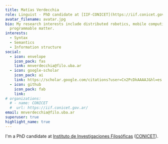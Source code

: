 ```yaml
---
title: Matías Verdecchia
role: Linguist - PhD candidate at [IIF-CONICET](https://iif.conicet.gov.ar/)
avatar_filename: avatar.jpg
bio: My research interests include distributed robotics, mobile computing and
  programmable matter.
interests:
  - Syntax
  - Semantics
  - Information structure
social:
  - icon: envelope
    icon_pack: fas
    link: mnverdecchia@filo.uba.ar
  - icon: google-scholar
    icon_pack: ai
    link: https://scholar.google.com/citations?user=Cn2PcDkAAAAJ&hl=es
  - icon: github
    icon_pack: fab
    link: 
# organizations:
  # - name: CONICET
  #  url: https://iif.conicet.gov.ar/
email: mnverdecchia@filo.uba.ar
superuser: true
highlight_name: true
---
```


I'm a PhD candidate at [Instituto de Investigaciones Filosóficas](https://iif.conicet.gov.ar/) ([CONICET](https://www.conicet.gov.ar/)).
